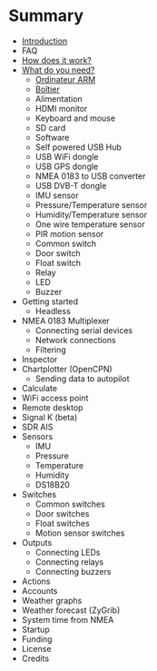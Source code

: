 # Summary

* [Introduction](README.md)
* FAQ
* [How does it work?](how_does_it_work.md)
* [What do you need?](what_do_you_need.md)
   * [Ordinateur ARM](arm_computer.md)
   * [Boîtier](box.md)
   * Alimentation
   * HDMI monitor
   * Keyboard and mouse
   * SD card
   * Software
   * Self powered USB Hub
   * USB WiFi dongle
   * USB GPS dongle
   * NMEA 0183 to USB converter
   * USB DVB-T dongle
   * IMU sensor
   * Pressure/Temperature sensor
   * Humidity/Temperature sensor
   * One wire temperature sensor
   * PIR motion sensor
   * Common switch
   * Door switch
   * Float switch
   * Relay
   * LED
   * Buzzer
* Getting started
   * Headless
* NMEA 0183 Multiplexer
   * Connecting serial devices
   * Network connections
   * Filtering
* Inspector
* Chartplotter (OpenCPN)
   * Sending data to autopilot
* Calculate
* WiFi access point
* Remote desktop
* Signal K (beta)
* SDR AIS
* Sensors
   * IMU
   * Pressure
   * Temperature
   * Humidity
   * DS18B20
* Switches
   * Common switches
   * Door switches
   * Float switches
   * Motion sensor switches
* Outputs
   * Connecting LEDs
   * Connecting relays
   * Connecting buzzers
* Actions
* Accounts
* Weather graphs
* Weather forecast (ZyGrib)
* System time from NMEA
* Startup
* Funding
* License
* Credits

